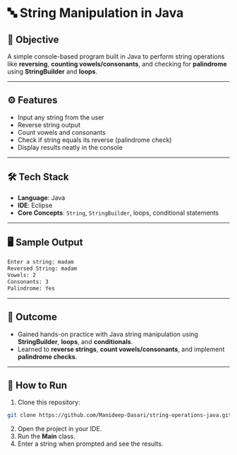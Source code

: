# 🔤 String Manipulation in Java

## 🎯 Objective
A simple console-based program built in Java to perform string operations like **reversing**, **counting vowels/consonants**, and checking for **palindrome** using **StringBuilder** and **loops**.  

---

## ⚙️ Features
- Input any string from the user  
- Reverse string output  
- Count vowels and consonants  
- Check if string equals its reverse (palindrome check)  
- Display results neatly in the console  

---

## 🛠️ Tech Stack
- **Language**: Java  
- **IDE**: Eclipse   
- **Core Concepts**: `String`, `StringBuilder`, loops, conditional statements  

---

## 🖥️ Sample Output
```bash
Enter a string: madam
Reversed String: madam
Vowels: 2
Consonants: 3
Palindrome: Yes
```

---

## 📌 Outcome
- Gained hands-on practice with Java string manipulation using **StringBuilder**, **loops**, and **conditionals**.  
- Learned to **reverse strings**, **count vowels/consonants**, and implement **palindrome checks**.  

---

## 🚀 How to Run
1. Clone this repository:
```bash
git clone https://github.com/Manideep-Dasari/string-operations-java.git
```
2. Open the project in your IDE.
3. Run the **Main** class.
4. Enter a string when prompted and see the results.

